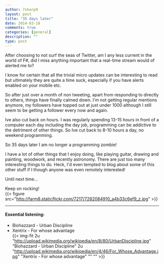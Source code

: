 ```yaml
---
author: 7sharp9
layout: post
title: "35 days later"
date: 2014-03-18
comments: true
categories: [general]
description: ""
type: post
---
```

After choosing to not surf the seas of Twitter, am I any less current in the world of F#, did I miss anything important that a real-time stream would of alerted me to?
<!-- more -->  
I know for certain that all the trivial micro updates can be interesting to read but ultimately they are quite a time suck, especially if you have alerts enabled on your mobile etc.  

So after just over a month of non tweeting, apart from responding to directly to others, things have finally calmed down.  I'm not getting regular mentions anymore, my followers have topped out at just under 1000 although I still seem to be getting a follower every now and again.   

Ive also cut back on hours.  I was regularly spending 13-15 hours in front of a computer each day including the day job, programming can be addictive to the detriment of other things.  So Ive cut back to 8-10 hours a day, no weekend programming.  

So 35 days later I am no longer a programming zombie!  

I have a lot of other things that I enjoy doing, like playing guitar, drawing and painting, woodwork, and recently astronomy.  There are just too many interesting things to do.  Heck, I'd even tempted to blog about some of this other stuff if I though anyone was even remotely interested!

Until next time...  

Keep on rocking!  
{{< figure src="http://farm8.staticflickr.com/7217/7282084910_a4b33c6ef9_z.jpg" >}}

* * *
#### Essential listening:
*   Biohazzard - Urban Discipline  
*   Xentrix - For whose advantage  
{{< img-fit	
    2u "http://upload.wikimedia.org/wikipedia/en/8/80/UrbanDiscipline.jpg" "Biohazzard - Urban Discipline"
    2u "http://upload.wikimedia.org/wikipedia/en/4/46/For_Whose_Advantage.jpg" "Xentrix - For whose advantage" "" "" >}}
  

